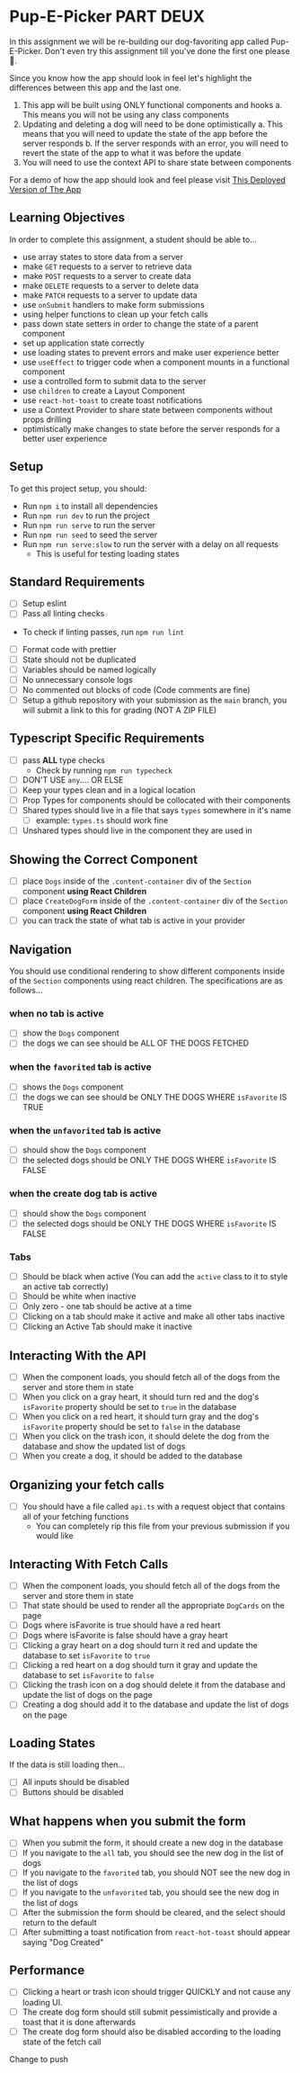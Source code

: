 # Pup-E-Picker PART DEUX

In this assignment we will be re-building our dog-favoriting app called Pup- E-Picker. Don't even try this assignment till you've done the first one please 🙏.

Since you know how the app should look in feel let's highlight the differences between this app and the last one.

1. This app will be built using ONLY functional components and hooks
   a. This means you will not be using any class components
2. Updating and deleting a dog will need to be done optimistically
   a. This means that you will need to update the state of the app before the server responds
   b. If the server responds with an error, you will need to revert the state of the app to what it was before the update
3. You will need to use the context API to share state between components

For a demo of how the app should look and feel please visit [This Deployed Version of The App](https://optimitistic-pup-e-picker-deployed-bsa263act-devslopes1.vercel.app/functional)

## Learning Objectives

In order to complete this assignment, a student should be able to...

- use array states to store data from a server
- make `GET` requests to a server to retrieve data
- make `POST` requests to a server to create data
- make `DELETE` requests to a server to delete data
- make `PATCH` requests to a server to update data
- use `onSubmit` handlers to make form submissions
- using helper functions to clean up your fetch calls
- pass down state setters in order to change the state of a parent component
- set up application state correctly
- use loading states to prevent errors and make user experience better
- use `useEffect` to trigger code when a component mounts in a functional component
- use a controlled form to submit data to the server
- use `children` to create a Layout Component
- use `react-hot-toast` to create toast notifications
- use a Context Provider to share state between components without props drilling
- optimistically make changes to state before the server responds for a better user experience

## Setup

To get this project setup, you should:

- Run `npm i` to install all dependencies
- Run `npm run dev` to run the project
- Run `npm run serve` to run the server
- Run `npm run seed` to seed the server
- Run `npm run serve:slow` to run the server with a delay on all requests
  - This is useful for testing loading states

## Standard Requirements

- [ ] Setup eslint
- [ ] Pass all linting checks

- To check if linting passes, run `npm run lint`

- [ ] Format code with prettier
- [ ] State should not be duplicated
- [ ] Variables should be named logically
- [ ] No unnecessary console logs
- [ ] No commented out blocks of code (Code comments are fine)
- [ ] Setup a github repository with your submission as the `main` branch, you will submit a link to this for grading (NOT A ZIP FILE)

## Typescript Specific Requirements

- [ ] pass **ALL** type checks
  - Check by running `npm run typecheck`
- [ ] DON'T USE `any`.... OR ELSE
- [ ] Keep your types clean and in a logical location
- [ ] Prop Types for components should be collocated with their components
- [ ] Shared types should live in a file that says `types` somewhere in it's name
  - [ ] example: `types.ts` should work fine
- [ ] Unshared types should live in the component they are used in

## Showing the Correct Component

- [ ] place `Dogs` inside of the `.content-container` div of the `Section` component **using React Children**
- [ ] place `CreateDogForm` inside of the `.content-container` div of the `Section` component **using React Children**
- [ ] you can track the state of what tab is active in your provider

## Navigation

You should use conditional rendering to show different components inside of the `Section` components using react children. The specifications are as follows...

### when no tab is active

- [ ] show the `Dogs` component
- [ ] the dogs we can see should be ALL OF THE DOGS FETCHED

### when the `favorited` tab is active

- [ ] shows the `Dogs` component
- [ ] the dogs we can see should be ONLY THE DOGS WHERE `isFavorite` IS TRUE

### when the `unfavorited` tab is active

- [ ] should show the `Dogs` component
- [ ] the selected dogs should be ONLY THE DOGS WHERE `isFavorite` IS FALSE

### when the create dog tab is active

- [ ] should show the `Dogs` component
- [ ] the selected dogs should be ONLY THE DOGS WHERE `isFavorite` IS FALSE

### Tabs

- [ ] Should be black when active (You can add the `active` class to it to style an active tab correctly)
- [ ] Should be white when inactive
- [ ] Only zero - one tab should be active at a time
- [ ] Clicking on a tab should make it active and make all other tabs inactive
- [ ] Clicking an Active Tab should make it inactive

## Interacting With the API

- [ ] When the component loads, you should fetch all of the dogs from the server and store them in state
- [ ] When you click on a gray heart, it should turn red and the dog's `isFavorite` property should be set to `true` in the database
- [ ] When you click on a red heart, it should turn gray and the dog's `isFavorite` property should be set to `false` in the database
- [ ] When you click on the trash icon, it should delete the dog from the database and show the updated list of dogs
- [ ] When you create a dog, it should be added to the database

## Organizing your fetch calls

- [ ] You should have a file called `api.ts` with a request object that contains all of your fetching functions
  - You can completely rip this file from your previous submission if you would like

## Interacting With Fetch Calls

- [ ] When the component loads, you should fetch all of the dogs from the server and store them in state
- [ ] That state should be used to render all the appropriate `DogCards` on the page
- [ ] Dogs where isFavorite is true should have a red heart
- [ ] Dogs where isFavorite is false should have a gray heart
- [ ] Clicking a gray heart on a dog should turn it red and update the database to set `isFavorite` to `true`
- [ ] Clicking a red heart on a dog should turn it gray and update the database to set `isFavorite` to `false`
- [ ] Clicking the trash icon on a dog should delete it from the database and update the list of dogs on the page
- [ ] Creating a dog should add it to the database and update the list of dogs on the page

## Loading States

If the data is still loading then...

- [ ] All inputs should be disabled
- [ ] Buttons should be disabled

## What happens when you submit the form

- [ ] When you submit the form, it should create a new dog in the database
- [ ] If you navigate to the `all` tab, you should see the new dog in the list of dogs
- [ ] If you navigate to the `favorited` tab, you should NOT see the new dog in the list of dogs
- [ ] If you navigate to the `unfavorited` tab, you should see the new dog in the list of dogs
- [ ] After the submission the form should be cleared, and the select should return to the default
- [ ] After submitting a toast notification from `react-hot-toast` should appear saying "Dog Created"

## Performance

- [ ] Clicking a heart or trash icon should trigger QUICKLY and not cause any loading UI.
- [ ] The create dog form should still submit pessimistically and provide a toast that it is done afterwards
- [ ] The create dog form should also be disabled according to the loading state of the fetch call

Change to push
